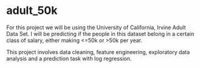 # adult_50k
For this project we will be using the University of California, Irvine Adult Data Set. I will be predicting if the people in this dataset belong in a certain class of salary, either making <=50k or >50k per year.

This project involves data cleaning, feature engineering, exploratory data analysis and a prediction task with log regression.

